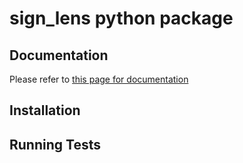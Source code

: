 # sign_lens python package

## Documentation

Please refer to [this page for documentation](https://sign-lens.readthedocs.io/en/latest/)


## Installation



## Running Tests

